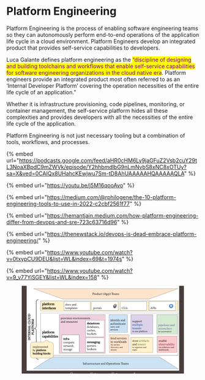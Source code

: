 # Platform Engineering

Platform Engineering is the process of enabling software engineering teams so they can autonomously perform end-to-end operations of the application life cycle in a cloud environment. Platform Engineers develop an integrated product that provides self-service capabilities to developers.&#x20;

Luca Galante defines platform engineering as the <mark style="color:purple;">“discipline of designing and building toolchains and workflows that enable self-service capabilities for software engineering organizations in the cloud native era</mark>. Platform engineers provide an integrated product most often referred to as an ‘Internal Developer Platform’ covering the operation necessities of the entire life cycle of an application.”



Whether it is infrastructure provisioning, code pipelines, monitoring, or container management, the self-service platform hides all these complexities and provides developers with all the necessities of the entire life cycle of the application.&#x20;

Platform Engineering is not just‌ necessary tooling but a combination of tools, workflows, and processes.

{% embed url="https://podcasts.google.com/feed/aHR0cHM6Ly9jaGFuZ2Vsb2cuY29tL3NoaXBpdC9mZWVk/episode/Y2hhbmdlbG9nLmNvbS8xNC8xOTUy?sa=X&ved=0CAIQx8UHahcKEwjwu7Sm-tD8AhUAAAAAHQAAAAAQLA" %}

{% embed url="https://youtu.be/j5M16qooAvo" %}

{% embed url="https://medium.com/@rphilogene/the-10-platform-engineering-tools-to-use-in-2022-c2cbf2561f77" %}

{% embed url="https://hemantjain.medium.com/how-platform-engineering-differ-from-devops-and-sre-723c63716d96" %}

{% embed url="https://thenewstack.io/devops-is-dead-embrace-platform-engineering/" %}

{% embed url="https://www.youtube.com/watch?v=0txypCU9DEU&list=WL&index=69&t=1974s" %}

{% embed url="https://www.youtube.com/watch?v=9_v77YiSGEY&list=WL&index=158" %}

<figure><img src="../.gitbook/assets/image (1).png" alt=""><figcaption></figcaption></figure>
